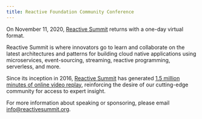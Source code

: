 ```yaml
---
title: Reactive Foundation Community Conference
---
```


On November 11, 2020, [Reactive Summit](https://www.reactivesummit.org/) returns with a one-day virtual format.

Reactive Summit is where innovators go to learn and collaborate on the latest architectures and patterns for building cloud native applications using microservices, event-sourcing, streaming, reactive programming, serverless, and more.

Since its inception in 2016, [Reactive Summit](https://www.reactivesummit.org/) has generated [1.5 million minutes of online video replay](https://www.youtube.com/channel/UChUrUs_xAW2YiSV7iBWkzhw), reinforcing the desire of our cutting-edge community for access to expert insight.

For more information about speaking or sponsoring, please email info@reactivesummit.org.